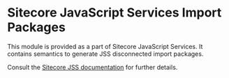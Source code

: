 # Sitecore JavaScript Services Import Packages

This module is provided as a part of Sitecore JavaScript Services. It contains semantics to generate JSS disconnected import packages.

Consult the [Sitecore JSS documentation](https://jss.sitecore.net) for further details.
